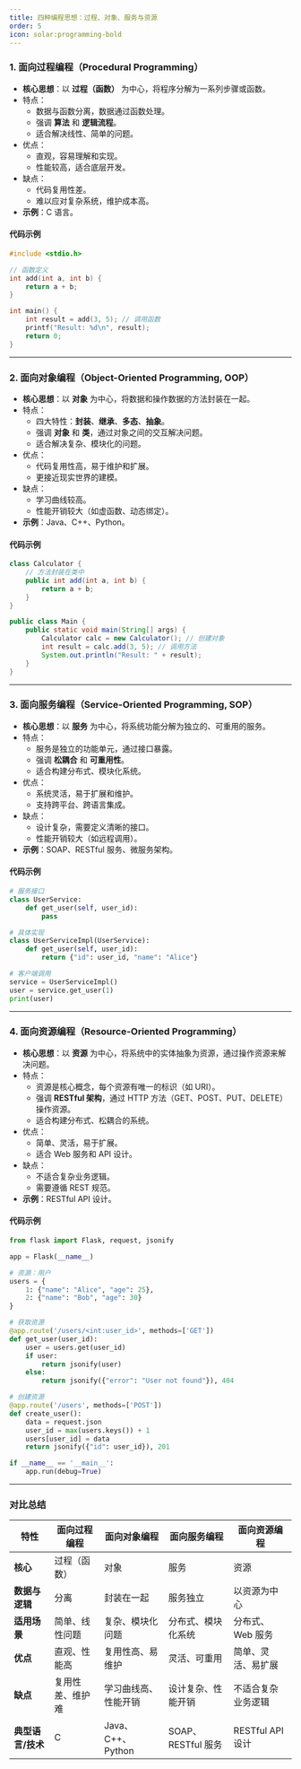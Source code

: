 ```yaml
---
title: 四种编程思想：过程、对象、服务与资源
order: 5
icon: solar:programming-bold
---
```




### **1. 面向过程编程（Procedural Programming）**

- **核心思想**：以 **过程（函数）** 为中心，将程序分解为一系列步骤或函数。
- 特点：
  - 数据与函数分离，数据通过函数处理。
  - 强调 **算法** 和 **逻辑流程**。
  - 适合解决线性、简单的问题。
- 优点：
  - 直观，容易理解和实现。
  - 性能较高，适合底层开发。
- 缺点：
  - 代码复用性差。
  - 难以应对复杂系统，维护成本高。
- **示例**：C 语言。

#### **代码示例**

```c
#include <stdio.h>

// 函数定义
int add(int a, int b) {
    return a + b;
}

int main() {
    int result = add(3, 5); // 调用函数
    printf("Result: %d\n", result);
    return 0;
}
```

------

### **2. 面向对象编程（Object-Oriented Programming, OOP）**

- **核心思想**：以 **对象** 为中心，将数据和操作数据的方法封装在一起。
- 特点：
  - 四大特性：**封装**、**继承**、**多态**、**抽象**。
  - 强调 **对象** 和 **类**，通过对象之间的交互解决问题。
  - 适合解决复杂、模块化的问题。
- 优点：
  - 代码复用性高，易于维护和扩展。
  - 更接近现实世界的建模。
- 缺点：
  - 学习曲线较高。
  - 性能开销较大（如虚函数、动态绑定）。
- **示例**：Java、C++、Python。

#### **代码示例**

```java
class Calculator {
    // 方法封装在类中
    public int add(int a, int b) {
        return a + b;
    }
}

public class Main {
    public static void main(String[] args) {
        Calculator calc = new Calculator(); // 创建对象
        int result = calc.add(3, 5); // 调用方法
        System.out.println("Result: " + result);
    }
}
```

------

### **3. 面向服务编程（Service-Oriented Programming, SOP）**

- **核心思想**：以 **服务** 为中心，将系统功能分解为独立的、可重用的服务。
- 特点：
  - 服务是独立的功能单元，通过接口暴露。
  - 强调 **松耦合** 和 **可重用性**。
  - 适合构建分布式、模块化系统。
- 优点：
  - 系统灵活，易于扩展和维护。
  - 支持跨平台、跨语言集成。
- 缺点：
  - 设计复杂，需要定义清晰的接口。
  - 性能开销较大（如远程调用）。
- **示例**：SOAP、RESTful 服务、微服务架构。

#### **代码示例**

```python
# 服务接口
class UserService:
    def get_user(self, user_id):
        pass

# 具体实现
class UserServiceImpl(UserService):
    def get_user(self, user_id):
        return {"id": user_id, "name": "Alice"}

# 客户端调用
service = UserServiceImpl()
user = service.get_user(1)
print(user)
```

------

### **4. 面向资源编程（Resource-Oriented Programming）**

- **核心思想**：以 **资源** 为中心，将系统中的实体抽象为资源，通过操作资源来解决问题。
- 特点：
  - 资源是核心概念，每个资源有唯一的标识（如 URI）。
  - 强调 **RESTful 架构**，通过 HTTP 方法（GET、POST、PUT、DELETE）操作资源。
  - 适合构建分布式、松耦合的系统。
- 优点：
  - 简单、灵活，易于扩展。
  - 适合 Web 服务和 API 设计。
- 缺点：
  - 不适合复杂业务逻辑。
  - 需要遵循 REST 规范。
- **示例**：RESTful API 设计。

#### **代码示例**

```python
from flask import Flask, request, jsonify

app = Flask(__name__)

# 资源：用户
users = {
    1: {"name": "Alice", "age": 25},
    2: {"name": "Bob", "age": 30}
}

# 获取资源
@app.route('/users/<int:user_id>', methods=['GET'])
def get_user(user_id):
    user = users.get(user_id)
    if user:
        return jsonify(user)
    else:
        return jsonify({"error": "User not found"}), 404

# 创建资源
@app.route('/users', methods=['POST'])
def create_user():
    data = request.json
    user_id = max(users.keys()) + 1
    users[user_id] = data
    return jsonify({"id": user_id}), 201

if __name__ == '__main__':
    app.run(debug=True)
```

------

### **对比总结**

| 特性              | 面向过程编程     | 面向对象编程         | 面向服务编程       | 面向资源编程       |
| ----------------- | ---------------- | -------------------- | ------------------ | ------------------ |
| **核心**          | 过程（函数）     | 对象                 | 服务               | 资源               |
| **数据与逻辑**    | 分离             | 封装在一起           | 服务独立           | 以资源为中心       |
| **适用场景**      | 简单、线性问题   | 复杂、模块化问题     | 分布式、模块化系统 | 分布式、Web 服务   |
| **优点**          | 直观、性能高     | 复用性高、易维护     | 灵活、可重用       | 简单、灵活、易扩展 |
| **缺点**          | 复用性差、维护难 | 学习曲线高、性能开销 | 设计复杂、性能开销 | 不适合复杂业务逻辑 |
| **典型语言/技术** | C                | Java、C++、Python    | SOAP、RESTful 服务 | RESTful API 设计   |